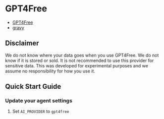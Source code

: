 # GPT4Free

- [GPT4Free](https://github.com/xtekky/gpt4free)
- [gravy](https://github.com/magomingus/gravy)

## Disclaimer

We do not know where your data goes when you use GPT4Free. We do not know if it is stored or sold. It is not recommended to use this provider for sensitive data. This was developed for experimental purposes and we assume no responsibility for how you use it.

## Quick Start Guide

### Update your agent settings

1. Set `AI_PROVIDER` to `gpt4free`
